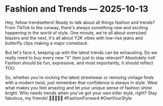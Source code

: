 # Fashion and Trends — 2025-10-13

Hey, fellow trendsetters! Ready to talk about all things fashion and trends? From TikTok to the runway, there's always something new and exciting happening in the world of style. One minute, we're all about oversized blazers and the next, it's all about Y2K vibes with low-rise jeans and butterfly clips making a major comeback.

But let's face it, keeping up with the latest trends can be exhausting. Do we really need to buy every new "it" item just to stay relevant? Absolutely not! Fashion should be fun, expressive, and most importantly, it should reflect YOU.

So, whether you're rocking the latest streetwear or remixing vintage finds with a modern twist, just remember that confidence is always in style. Wear what makes you feel amazing and let your unique sense of fashion shine bright. Who needs trends when you've got your own killer style, right? Stay fabulous, my friends! 💁🏻‍♀️👠🔥 #FashionForward #OwnYourStyle